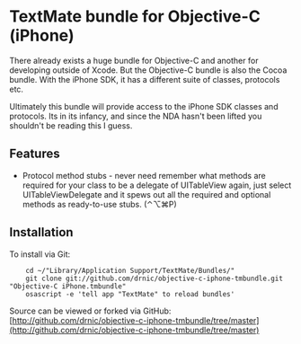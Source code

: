# TextMate bundle for Objective-C (iPhone)

There already exists a huge bundle for Objective-C and another for developing outside of Xcode. But the Objective-C bundle is also the Cocoa bundle. With the iPhone SDK, it has a different suite of classes, protocols etc.

Ultimately this bundle will provide access to the iPhone SDK classes and protocols. Its in its infancy, and since the NDA hasn't been lifted you shouldn't be reading this I guess.

## Features

* Protocol method stubs - never need remember what methods are required for your class to be a delegate of UITableView again, just select UITableViewDelegate and it spews out all the required and optional methods as ready-to-use stubs. (⌃⌥⌘P)

## Installation

To install via Git:

		cd ~/"Library/Application Support/TextMate/Bundles/"
		git clone git://github.com/drnic/objective-c-iphone-tmbundle.git "Objective-C iPhone.tmbundle"
		osascript -e 'tell app "TextMate" to reload bundles'

Source can be viewed or forked via GitHub: [http://github.com/drnic/objective-c-iphone-tmbundle/tree/master](http://github.com/drnic/objective-c-iphone-tmbundle/tree/master)

